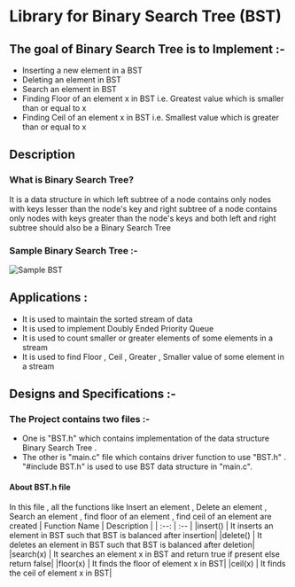 # Library for Binary Search Tree (BST)
## The goal of Binary Search Tree is to Implement :-
- Inserting a new element in a BST
- Deleting an element in BST
- Search an element in BST
- Finding Floor of an element x in BST i.e. Greatest value which is smaller than or equal to x
- Finding Ceil of an element x in BST i.e. Smallest value which is greater than or equal to x 
## Description
### What is Binary Search Tree?
It is a data structure in which left subtree of a node contains only nodes with keys lesser than the node's key
and right subtree of a node contains only nodes with keys greater than the node's keys and both left and right subtree should also be a Binary Search Tree
### Sample Binary Search Tree :-
![Sample BST](https://media.geeksforgeeks.org/wp-content/uploads/BSTSearch.png)
## Applications :
 - It is used to maintain the sorted stream of data
 - It is used to implement Doubly Ended Priority Queue
 - It is used to count smaller or greater elements of some elements in a stream
 - It is used to find Floor , Ceil , Greater , Smaller value of some element in a stream
 ##  Designs and Specifications :- 
 ### The Project contains two files :-
- One is "BST.h" which contains implementation of the data structure Binary Search Tree .
- The other is "main.c" file which contains driver function to use "BST.h" . "#include BST.h" is used to use BST data structure in "main.c".
#### About BST.h file
In this file , all the functions like Insert an element , Delete an element , Search an element , find floor of an element , find ceil of an element are created
| Function Name | Description |
| :--: | :-- |
|insert() | It inserts an  element in BST such that BST is balanced after insertion|
|delete() | It deletes an element in BST such that BST is balanced after deletion|
|search(x) | It searches an element x in BST and return true if present else return false|
|floor(x) | It finds the floor of element x in BST|
|ceil(x) | It finds the ceil of element x in BST|
